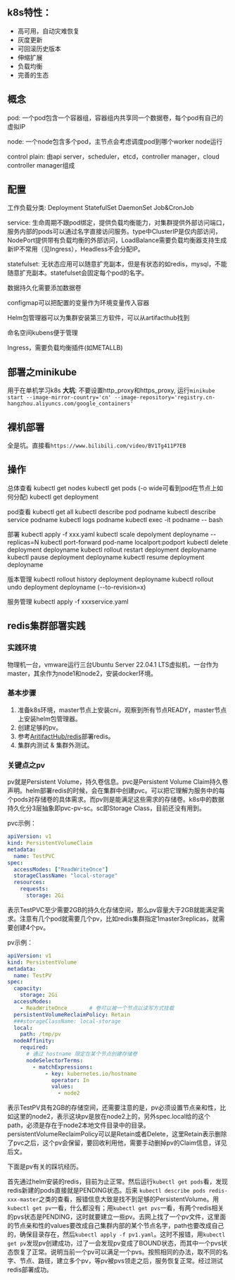 ## k8s特性：
- 高可用，自动灾难恢复
- 灰度更新
- 可回滚历史版本
- 伸缩扩展
- 负载均衡
- 完善的生态

## 概念
pod: 一个pod包含一个容器组，容器组内共享同一个数据卷，每个pod有自己的虚拟IP

node: 一个node包含多个pod，主节点会考虑调度pod到哪个worker node运行

control plain: 由api server，scheduler，etcd，controller manager，cloud controller manager组成

## 配置
工作负载分类: Deployment StatefulSet DaemonSet Job&CronJob

service: 生命周期不跟pod绑定，提供负载均衡能力，对集群提供外部访问端口，服务内部的pods可以通过名字直接访问服务。type中ClusterIP是仅内部访问，NodePort提供带有负载均衡的外部访问，LoadBalance需要负载均衡器支持生成新IP不常用（见Ingress），Headless不会分配IP。

statefulset: 无状态应用可以随意扩充副本，但是有状态的如redis，mysql，不能随意扩充副本。statefulset会固定每个pod的名字。

数据持久化需要添加数据卷

configmap可以把配置的变量作为环境变量传入容器

Helm包管理器可以为集群安装第三方软件，可以从artifacthub找到

命名空间kubens便于管理

Ingress，需要负载均衡插件(如METALLB)

## 部署之minikube
用于在单机学习k8s
**大坑**: 不要设置http_proxy和https_proxy, 运行`minikube start --image-mirror-country='cn' --image-repository='registry.cn-hangzhou.aliyuncs.com/google_containers'`

## 裸机部署
全是坑。直接看`https://www.bilibili.com/video/BV1Tg411P7EB`

## 操作
总体查看
kubectl get nodes
kubectl get pods (-o wide可看到pod在节点上如何分配)
kubectl get deployment

pod查看
kubectl get all
kubectl describe pod podname
kubectl describe service podname
kubectl logs podname
kubectl exec -it podname -- bash

部署
kubectl apply -f xxx.yaml
kubectl scale depolyment deployname --replicas=N
kubectl port-forward pod-name localport:podport
kubectl delete deployment deployname
kubectl rollout restart deployment deployname
kubectl pause deployment deployname
kubectl resume deployment deployname

版本管理
kubectl rollout history deployment deployname
kubectl rollout undo deployment deployname (--to-revision=x)

服务管理
kubectl apply -f xxxservice.yaml

## redis集群部署实践
### 实践环境
物理机一台，vmware运行三台Ubuntu Server 22.04.1 LTS虚拟机，一台作为master，其余作为node1和node2，安装docker环境。

### 基本步骤
1. 准备k8s环境，master节点上安装cni，观察到所有节点READY，master节点上安装helm包管理器。
2. 创建足够的pv。
3. 参考[AritifactHub/redis](https://artifacthub.io/packages/helm/bitnami/redis)部署redis。
4. 集群内测试 & 集群外测试。

### 关键点之pv
pv就是Persistent Volume，持久卷信息。pvc是Persistent Volume Claim持久卷声明。helm部署redis的时候，会在集群中创建pvc。可以把它理解为服务中的每个pods对存储卷的具体需求。而pv则是能满足这些需求的存储卷。k8s中的数据持久化分3层抽象即pvc-pv-sc。sc即Storage Class，目前还没有用到。

pvc示例：
```yaml
apiVersion: v1
kind: PersistentVolumeClaim
metadata:
  name: TestPVC
spec:
  accessModes: ["ReadWriteOnce"]
  storageClassName: "local-storage"
  resources:
    requests:
      storage: 2Gi
```
表示TestPVC至少需要2GB的持久化存储空间，那么pv容量大于2GB就能满足需求。注意有几个pod就需要几个pv，比如redis集群指定1master3replicas，就需要创建4个pv。

pv示例：
```yaml
apiVersion: v1
kind: PersistentVolume
metadata:
  name: TestPV
spec:
  capacity:
    storage: 2Gi
  accessModes:
    - ReadWriteOnce       # 卷可以被一个节点以读写方式挂载
  persistentVolumeReclaimPolicy: Retain
  ###storageClassName: local-storage
  local:
    path: /tmp/pv
  nodeAffinity:
    required:
      # 通过 hostname 限定在某个节点创建存储卷
      nodeSelectorTerms:
        - matchExpressions:
            - key: kubernetes.io/hostname
              operator: In
              values:
                - node2
```
表示TestPV具有2GB的存储空间，还需要注意的是，pv必须设置节点亲和性，比如这里的node2，表示这块pv是放在node2上的，另外spec.local给的这个path，必须是存在于node2本地文件目录中的目录。persistentVolumeReclaimPolicy可以是Retain或者Delete，这里Retain表示删除了pvc之后，这个pv会保留，要回收利用他，需要手动删掉pv的Claim信息，详见后文。

下面是pv有关的踩坑经历。

首先通过helm安装的redis，目前为止正常。然后运行`kubectl get pods`看，发现redis新建的pods直接就是PENDING状态。后来	`kubectl describe pods redis-xxx-master`之类的查看，报错信息大致是找不到足够的PersistentVolume。用`kubectl get pv`一看，什么都没有；用`kubectl get pvs`一看，有两个redis相关的pvs状态是PENDING，这时就要建立一些pv。去网上找了一个pv文件，这里面的节点亲和性的values要改成自己集群内部的某个节点名字，path也要改成自己的，确保目录存在，然后`kubectl apply -f pv1.yaml`。这时不报错，用`kubectl get pv`发现pv创建成功，过了一会发现pv变成了BOUND状态，而其中一个pvs状态恢复了正常。说明当前一个pv可以满足一个pvs。按照相同的办法，取不同的名字、节点、路径，建立多个pv，等pv被pvs领走之后，服务恢复正常。经过测试redis部署成功。
